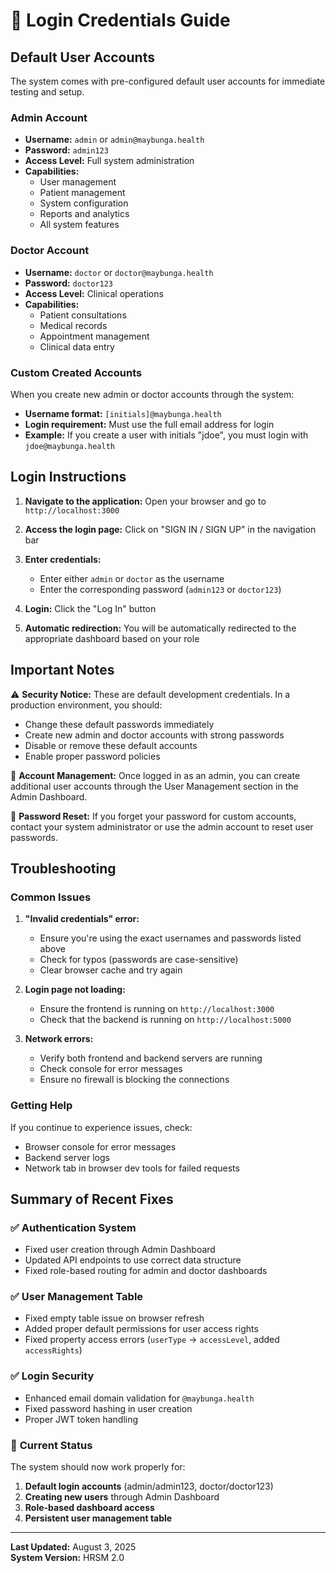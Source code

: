 # 🔐 Login Credentials Guide

## Default User Accounts

The system comes with pre-configured default user accounts for immediate testing and setup.

### Admin Account
- **Username:** `admin` or `admin@maybunga.health`
- **Password:** `admin123`
- **Access Level:** Full system administration
- **Capabilities:**
  - User management
  - Patient management
  - System configuration
  - Reports and analytics
  - All system features

### Doctor Account
- **Username:** `doctor` or `doctor@maybunga.health`
- **Password:** `doctor123`
- **Access Level:** Clinical operations
- **Capabilities:**
  - Patient consultations
  - Medical records
  - Appointment management
  - Clinical data entry

### Custom Created Accounts
When you create new admin or doctor accounts through the system:
- **Username format:** `[initials]@maybunga.health`
- **Login requirement:** Must use the full email address for login
- **Example:** If you create a user with initials "jdoe", you must login with `jdoe@maybunga.health`

## Login Instructions

1. **Navigate to the application:** Open your browser and go to `http://localhost:3000`

2. **Access the login page:** Click on "SIGN IN / SIGN UP" in the navigation bar

3. **Enter credentials:** 
   - Enter either `admin` or `doctor` as the username
   - Enter the corresponding password (`admin123` or `doctor123`)

4. **Login:** Click the "Log In" button

5. **Automatic redirection:** You will be automatically redirected to the appropriate dashboard based on your role

## Important Notes

⚠️ **Security Notice:** These are default development credentials. In a production environment, you should:
- Change these default passwords immediately
- Create new admin and doctor accounts with strong passwords
- Disable or remove these default accounts
- Enable proper password policies

📝 **Account Management:** Once logged in as an admin, you can create additional user accounts through the User Management section in the Admin Dashboard.

🔄 **Password Reset:** If you forget your password for custom accounts, contact your system administrator or use the admin account to reset user passwords.

## Troubleshooting

### Common Issues

1. **"Invalid credentials" error:** 
   - Ensure you're using the exact usernames and passwords listed above
   - Check for typos (passwords are case-sensitive)
   - Clear browser cache and try again

2. **Login page not loading:**
   - Ensure the frontend is running on `http://localhost:3000`
   - Check that the backend is running on `http://localhost:5000`

3. **Network errors:**
   - Verify both frontend and backend servers are running
   - Check console for error messages
   - Ensure no firewall is blocking the connections

### Getting Help

If you continue to experience issues, check:
- Browser console for error messages
- Backend server logs
- Network tab in browser dev tools for failed requests

## Summary of Recent Fixes

### ✅ **Authentication System**
- Fixed user creation through Admin Dashboard
- Updated API endpoints to use correct data structure
- Fixed role-based routing for admin and doctor dashboards

### ✅ **User Management Table**
- Fixed empty table issue on browser refresh
- Added proper default permissions for user access rights
- Fixed property access errors (`userType` → `accessLevel`, added `accessRights`)

### ✅ **Login Security**
- Enhanced email domain validation for `@maybunga.health`
- Fixed password hashing in user creation
- Proper JWT token handling

### 🧪 **Current Status**
The system should now work properly for:
1. **Default login accounts** (admin/admin123, doctor/doctor123)
2. **Creating new users** through Admin Dashboard
3. **Role-based dashboard access**
4. **Persistent user management table**

---

**Last Updated:** August 3, 2025  
**System Version:** HRSM 2.0
